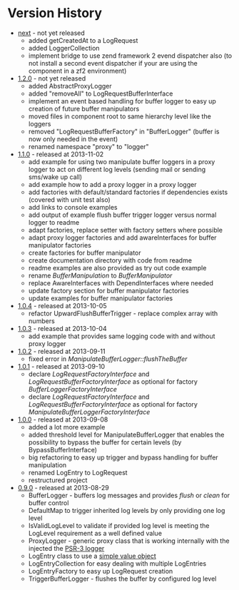 # Version History

* [next](https://github.com/stevleibelt/php_component_proxy_logger) - not yet released
    * added getCreatedAt to a LogRequest
    * added LoggerCollection
    * implement bridge to use zend framework 2 evend dispatcher also (to not install a second event dispatcher if your are using the component in a zf2 environment)
* [1.2.0](https://github.com/stevleibelt/php_component_proxy_logger/tree/1.2.0) - not yet released
    * added AbstractProxyLogger
    * added "removeAll" to LogRequestBufferInterface
    * implement an event based handling for buffer logger to easy up creation of future buffer manipulators
    * moved files in component root to same hierarchy level like the loggers
    * removed "LogRequestBufferFactory" in "BufferLogger" (buffer is now only needed in the event)
    * renamed namespace "proxy" to "logger"
* [1.1.0](https://github.com/stevleibelt/php_component_proxy_logger/tree/1.1.0) - released at 2013-11-02
    * add example for using two manipulate buffer loggers in a proxy logger to act on different log levels (sending mail or sending sms/wake up call)
    * add example how to add a proxy logger in a proxy logger
    * add factories with default/standard factories if dependencies exists (covered with unit test also)
    * add links to console examples
    * add output of example flush buffer trigger logger versus normal logger to readme
    * adapt factories, replace setter with factory setters where possible
    * adapt proxy logger factories and add awareInterfaces for buffer manipulator factories
    * create factories for buffer manipulator
    * create documentation directory with code from readme
    * readme examples are also provided as try out code example
    * rename *BufferManipulation* to *BufferManipulator*
    * replace AwareInterfaces with DependInterfaces where needed
    * update factory section for buffer manipulator factories
    * update examples for buffer manipulator factories
* [1.0.4](https://github.com/stevleibelt/php_component_proxy_logger/tree/1.0.4) - released at 2013-10-05
    * refactor UpwardFlushBufferTrigger - replace complex array with numbers
* [1.0.3](https://github.com/stevleibelt/php_component_proxy_logger/tree/1.0.3) - released at 2013-10-04
    * add example that provides same logging code with and without proxy logger
* [1.0.2](https://github.com/stevleibelt/php_component_proxy_logger/tree/1.0.2) - released at 2013-09-11
    * fixed error in *ManipulateBufferLogger::flushTheBuffer*
* [1.0.1](https://github.com/stevleibelt/php_component_proxy_logger/tree/1.0.1) - released at 2013-09-10
    * declare *LogRequestFactoryInterface* and *LogRequestBufferFactoryInterface* as optional for factory *BufferLoggerFactoryInterface*
    * declare *LogRequestFactoryInterface* and *LogRequestBufferFactoryInterface* as optional for factory *ManipulateBufferLoggerFactoryInterface*
* [1.0.0](https://github.com/stevleibelt/php_component_proxy_logger/tree/1.0.0) - released at 2013-09-08
    * added a lot more example
    * added threshold level for ManipulateBufferLogger that enables the possibility to bypass the buffer for certain levels (by BypassBufferInterface)
    * big refactoring to easy up trigger and bypass handling for buffer manipulation
    * renamed LogEntry to LogRequest
    * restructured project
* [0.9.0](https://github.com/stevleibelt/php_component_proxy_logger/tree/0.9.0) - released at 2013-08-29
    * BufferLogger - buffers log messages and provides *flush* or *clean* for buffer control
    * DefaultMap to trigger inherited log levels by only providing one log level
    * IsValidLogLevel to validate if provided log level is meeting the LogLevel requirement as a well defined value
    * ProxyLogger - generic proxy class that is working internally with the injected the [PSR-3 logger](https://github.com/php-fig/log)
    * LogEntry class to use a [simple value object](http://en.wikipedia.org/wiki/Data_Transfer_Object)
    * LogEntryCollection for easy dealing with multiple LogEntries
    * LogEntryFactory to easy up LogRequest creation
    * TriggerBufferLogger - flushes the buffer by configured log level
